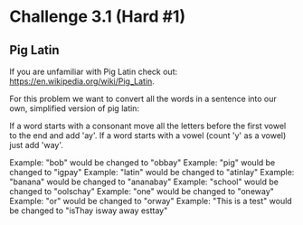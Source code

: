 # Challenge 3.1 (Hard #1)

## Pig Latin
If you are unfamiliar with Pig Latin check out: https://en.wikipedia.org/wiki/Pig_Latin.

For this problem we want to convert all the words in a sentence into our own, simplified version of pig latin:

If a word starts with a consonant move all the letters before the first vowel to the end and add 'ay'. If a word starts with a vowel (count 'y' as a vowel) just add 'way'.

Example: "bob" would be changed to "obbay"
Example: "pig" would be changed to "igpay"
Example: "latin" would be changed to "atinlay"
Example: "banana" would be changed to "ananabay"
Example: "school" would be changed to "oolschay"
Example: "one" would be changed to "oneway"
Example: "or" would be changed to "orway"
Example: "This is a test" would be changed to "isThay isway away esttay"
